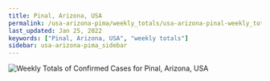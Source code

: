 ```yaml
---
title: Pinal, Arizona, USA
permalink: /usa-arizona-pima/weekly_totals/usa-arizona-pinal-weekly_totals.html
last_updated: Jan 25, 2022
keywords: ["Pinal, Arizona, USA", "weekly totals"]
sidebar: usa-arizona-pima_sidebar
---
```


![Weekly Totals of Confirmed Cases for Pinal, Arizona, USA](/covid_tracker/images/graphs/usa-arizona-pinal-weekly_totals_graph.png)
